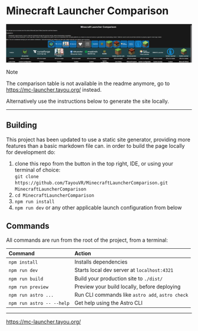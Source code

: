 # Minecraft Launcher Comparison

![preview.png](.github/data/preview.png)

> [!NOTE]  
> The comparison table is not available in the readme anymore, go to https://mc-launcher.tayou.org/ instead.

Alternatively use the instructions below to generate the site locally.

<hr>

## Building

This project has been updated to use a static site generator, providing more features than a basic markdown file can.
in order to build the page locally for development do:
1. clone this repo from the button in the top right, IDE, or using your terminal of choice:<br>
   `git clone https://github.com/TayouVR/MinecraftLauncherComparison.git MinecraftLauncherComparison`
2. `cd MinecraftLauncherComparison`
3. `npm run install`
4. `npm run dev` or any other applicable launch configuration from below


## Commands

All commands are run from the root of the project, from a terminal:

| Command                   | Action                                           |
| :------------------------ | :----------------------------------------------- |
| `npm install`             | Installs dependencies                            |
| `npm run dev`             | Starts local dev server at `localhost:4321`      |
| `npm run build`           | Build your production site to `./dist/`          |
| `npm run preview`         | Preview your build locally, before deploying     |
| `npm run astro ...`       | Run CLI commands like `astro add`, `astro check` |
| `npm run astro -- --help` | Get help using the Astro CLI                     |

<hr>

https://mc-launcher.tayou.org/
